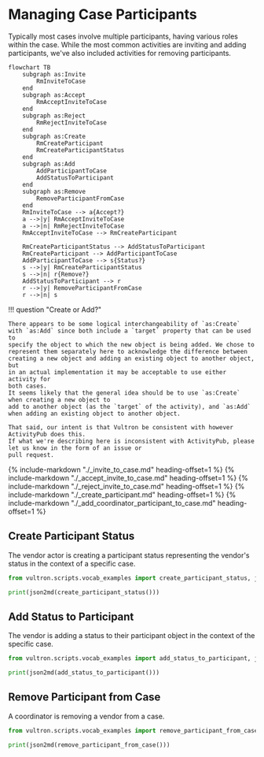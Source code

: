 # Managing Case Participants

Typically most cases involve multiple participants, having various roles
within the case. While the most common activities are inviting and adding
participants, we've also included activities for removing participants.

```mermaid
flowchart TB
    subgraph as:Invite 
        RmInviteToCase
    end
    subgraph as:Accept
        RmAcceptInviteToCase
    end
    subgraph as:Reject
        RmRejectInviteToCase
    end
    subgraph as:Create
        RmCreateParticipant
        RmCreateParticipantStatus
    end
    subgraph as:Add
        AddParticipantToCase
        AddStatusToParticipant
    end
    subgraph as:Remove
        RemoveParticipantFromCase
    end
    RmInviteToCase --> a{Accept?}
    a -->|y| RmAcceptInviteToCase
    a -->|n| RmRejectInviteToCase
    RmAcceptInviteToCase --> RmCreateParticipant
    
    RmCreateParticipantStatus --> AddStatusToParticipant
    RmCreateParticipant --> AddParticipantToCase
    AddParticipantToCase --> s{Status?}
    s -->|y| RmCreateParticipantStatus
    s -->|n| r{Remove?}
    AddStatusToParticipant --> r
    r -->|y| RemoveParticipantFromCase
    r -->|n| s
```

!!! question "Create or Add?"

    There appears to be some logical interchangeability of `as:Create` 
    with `as:Add` since both include a `target` property that can be used to
    specify the object to which the new object is being added. We chose to 
    represent them separately here to acknowledge the difference between
    creating a new object and adding an existing object to another object, but
    in an actual implementation it may be acceptable to use either activity for
    both cases.
    It seems likely that the general idea should be to use `as:Create` when creating a new object to 
    add to another object (as the `target` of the activity), and `as:Add` when adding an existing object to another object. 
    
    That said, our intent is that Vultron be consistent with however ActivityPub does this.
    If what we're describing here is inconsistent with ActivityPub, please let us know in the form of an issue or 
    pull request.

{% include-markdown "./_invite_to_case.md" heading-offset=1 %}
{% include-markdown "./_accept_invite_to_case.md" heading-offset=1 %}
{% include-markdown "./_reject_invite_to_case.md" heading-offset=1 %}
{% include-markdown "./_create_participant.md" heading-offset=1 %}
{% include-markdown "./_add_coordinator_participant_to_case.md" heading-offset=1 %}

## Create Participant Status

The vendor actor is creating a participant status representing the vendor's status in the context of a specific case.

```python exec="true" idprefix=""
from vultron.scripts.vocab_examples import create_participant_status, json2md

print(json2md(create_participant_status()))
```

## Add Status to Participant

The vendor is adding a status to their participant object in the context of the specific case.

```python exec="true" idprefix=""
from vultron.scripts.vocab_examples import add_status_to_participant, json2md

print(json2md(add_status_to_participant()))
```

## Remove Participant from Case

A coordinator is removing a vendor from a case.

```python exec="true" idprefix=""
from vultron.scripts.vocab_examples import remove_participant_from_case, json2md

print(json2md(remove_participant_from_case()))
```
